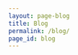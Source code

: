 ```yaml
---
layout: page-blog
title: Blog
permalink: /blog/
page_id: blog
---
```


<!-- This content is not injected into the template -->
<!-- This is just a placeholder for content injected by wordpress elsewhere -->